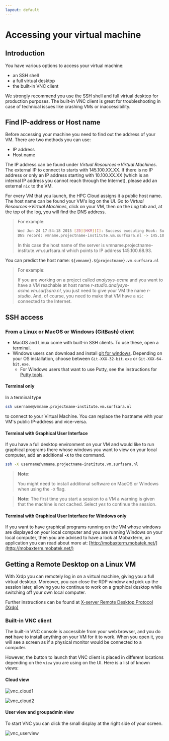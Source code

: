```yaml
---
layout: default
---
```

# Accessing your virtual machine

## Introduction

You have various options to access your virtual machine:

* an SSH shell
* a full virtual desktop
* the built-in VNC client

We strongly recommend you use the SSH shell and full virtual desktop for production purposes. The built-in VNC client is great for troubleshooting in case of technical issues like crashing VMs or inaccessibility.

## Find IP-address or Host name

Before accessing your machine you need to find out the address of your VM. There are two methods you can use:

* IP address
* Host name

The IP address can be found under _Virtual Resources->Virtual Machines_. The external IP to connect to starts with 145.100.XX.XX. If there is no IP address or only an IP address starting with 10.100.XX.XX (which is an internal IP address you cannot reach through the Internet), please add an external `nic` to the VM.

For every VM that you launch, the HPC Cloud assigns it a public host name. The host name can be found your VM's log on the UI. Go to _Virtual Resources->Virtual Machines_, click on your VM, then on the _Log_ tab and, at the top of the log, you will find the DNS address. 

>For example:
> 
>```bash
>Wed Jun 24 17:54:18 2015 [Z0][HKM][I]: Success executing Hook: SurfSARA_Dns: Added
>DNS record: vmname.projectname-institute.vm.surfsara.nl -> 145.100.68.93. 
>```
>
>In this case the host name of the server is vmname.projectname-institute.vm.surfsara.nl which points to IP address 145.100.68.93.

You can predict the host name: `${vmname}.${projectname}.vm.surfsara.nl`

>For example:
>
>If you are working on a project called _analysys-acme_ and you want to have a VM reachable at host name _r-studio.analysys-acme.vm.surfsara.nl_, you just need to give your VM the name _r-studio_. And, of course, you need to make that VM have a `nic` connected to the Internet.

## SSH access

### From a Linux or MacOS  or Windows (GitBash) client 

* MacOS and Linux come with built-in SSH clients. To use these, open a terminal.
* Windows users can download and install [git for windows](https://git-for-windows.github.io/). Depending on your OS installation, choose between `Git-XXX-32-bit.exe` or `Git-XXX-64-bit.exe`. 
  * For Windows users that want to use Putty, see the instructions for [Putty tools](putty-tools#ssh-access-from-a-windows-putty-client).

#### Terminal only

In a terminal type

```bash
ssh username@vmname.projectname-institute.vm.surfsara.nl
```

to connect to your Virtual Machine. You can replace the hostname with your VM's public IP-address and vice-versa.

#### Terminal with Graphical User Interface

If you have a full desktop environment on your VM and would like to run graphical programs there whose windows you want to view on your local computer, add an additional **`-X`** to the command.  

```bash
ssh -X username@vmname.projectname-institute.vm.surfsara.nl
```

>**Note:**
>
>You might need to install additional software on MacOS or Windows when using the `-X` flag.

>**Note:**
>The first time you start a session to a VM a warning is given that the machine is not cached. Select _yes_ to continue the session.

#### Terminal with Graphical User Interface for Windows only
If you want to have graphical programs running on the VM whose windows are displayed on your local computer and you are running Windows on your local computer, then you are advised to have a look at Mobaxterm, an application you can read about more at: [http://mobaxterm.mobatek.net/](http://mobaxterm.mobatek.net/)

## Getting a Remote Desktop on a Linux VM

With Xrdp you can remotely log in on a virtual machine, giving you a full virtual desktop. Moreover, you can close the RDP window and pick up the session later, allowing you to continue to work on a graphical desktop while switching off your own local computer.

Further instructions can be found at [ X-server Remote Desktop Protocol (Xrdp)](xrdp)


### Built-in VNC client

The built-in VNC console is accessible from your web browser, and you do **not** have to install anything on your VM for it to work. When you open it, you will see a screen as if a physical monitor would be connected to a computer.

However, the button to launch that VNC client is placed in different locations depending on the `view` you are using on the UI. Here is a list of known views:

#### Cloud view
![vnc_cloud1](images/vnc_cloud1.png)

![vnc_cloud2](images/vnc_cloud2.png)

#### User view and groupadmin view
To start VNC you can click the small display at the right side of your screen.

![vnc_userview](images/vnc_userview.png)

